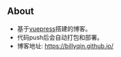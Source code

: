 ## About
* 基于[vuepress](https://v1.vuepress.vuejs.org/zh/)搭建的博客。
* 代码push后会自动打包和部署。
* 博客地址: https://billyqin.github.io/